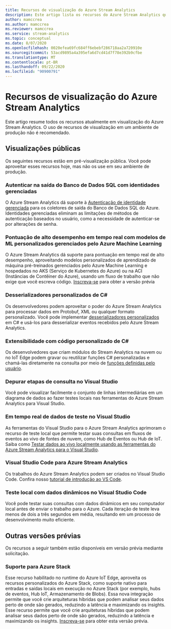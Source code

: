 ```yaml
---
title: Recursos de visualização do Azure Stream Analytics
description: Este artigo lista os recursos do Azure Stream Analytics que estão atualmente na visualização.
author: mamccrea
ms.author: mamccrea
ms.reviewer: mamccrea
ms.service: stream-analytics
ms.topic: conceptual
ms.date: 8/07/2020
ms.openlocfilehash: 0020efea69fc684ff6ebebf286718aa2a720910e
ms.sourcegitcommit: 53acd9895a4a395efa6d7cd41d7f78e392b9cfbe
ms.translationtype: MT
ms.contentlocale: pt-BR
ms.lasthandoff: 09/22/2020
ms.locfileid: "90900791"
---
```

# <a name="azure-stream-analytics-preview-features"></a>Recursos de visualização do Azure Stream Analytics

Este artigo resume todos os recursos atualmente em visualização do Azure Stream Analytics. O uso de recursos de visualização em um ambiente de produção não é recomendado.

## <a name="public-previews"></a>Visualizações públicas

Os seguintes recursos estão em pré-visualização pública. Você pode aproveitar esses recursos hoje, mas não os use em seu ambiente de produção.

### <a name="authenticate-to-sql-database-output-with-managed-identities"></a>Autenticar na saída do Banco de Dados SQL com identidades gerenciadas

O Azure Stream Analytics dá suporte à [Autenticação de identidade gerenciada](../active-directory/managed-identities-azure-resources/overview.md) para os coletores de saída do Banco de Dados SQL do Azure. Identidades gerenciadas eliminam as limitações de métodos de autenticação baseados no usuário, como a necessidade de autenticar-se por alterações de senha. 

### <a name="real-time-high-performance-scoring-with-custom-ml-models-managed-by-azure-machine-learning"></a>Pontuação de alto desempenho em tempo real com modelos de ML personalizados gerenciados pelo Azure Machine Learning

O Azure Stream Analytics dá suporte para pontuação em tempo real de alto desempenho, aproveitando modelos personalizados de aprendizado de máquina pré-treinados gerenciados pelo Azure Machine Learning e hospedados no AKS (Serviço de Kubernetes do Azure) ou na ACI (Instâncias de Contêiner do Azure), usando um fluxo de trabalho que não exige que você escreva código. [Inscreva-se](https://aka.ms/asapreview1) para obter a versão prévia

### <a name="c-custom-de-serializers"></a>Desserializadores personalizados de C#
Os desenvolvedores podem aproveitar o poder do Azure Stream Analytics para processar dados em Protobuf, XML ou qualquer formato personalizado. Você pode implementar [desserializadores personalizados](custom-deserializer-examples.md) em C# e usá-los para desserializar eventos recebidos pelo Azure Stream Analytics.

### <a name="extensibility-with-c-custom-code"></a>Extensibilidade com código personalizado de C#

Os desenvolvedores que criam módulos do Stream Analytics na nuvem ou no IoT Edge podem gravar ou reutilizar funções C# personalizadas e chamá-las diretamente na consulta por meio de [funções definidas pelo usuário](stream-analytics-edge-csharp-udf-methods.md).

### <a name="debug-query-steps-in-visual-studio"></a>Depurar etapas de consulta no Visual Studio

Você pode visualizar facilmente o conjunto de linhas intermediárias em um diagrama de dados ao fazer testes locais nas ferramentas do Azure Stream Analytics para Visual Studio. 


### <a name="live-data-testing-in-visual-studio"></a>Em tempo real de dados de teste no Visual Studio

As ferramentas do Visual Studio para o Azure Stream Analytics aprimoram o recurso de teste local que permite testar suas consultas em fluxos de eventos ao vivo de fontes de nuvem, como Hub de Eventos ou Hub de IoT. Saiba como [Testar dados ao vivo localmente usando as ferramentas do Azure Stream Analytics para o Visual Studio](stream-analytics-live-data-local-testing.md).

### <a name="visual-studio-code-for-azure-stream-analytics"></a>Visual Studio Code para Azure Stream Analytics

Os trabalhos do Azure Stream Analytics podem ser criados no Visual Studio Code. Confira nosso [tutorial de introdução ao VS Code](https://docs.microsoft.com/azure/stream-analytics/quick-create-visual-studio-code).

### <a name="local-testing-with-live-data-in-visual-studio-code"></a>Teste local com dados dinâmicos no Visual Studio Code

Você pode testar suas consultas com dados dinâmicos em seu computador local antes de enviar o trabalho para o Azure. Cada iteração de teste leva menos de dois a três segundos em média, resultando em um processo de desenvolvimento muito eficiente.

## <a name="other-previews"></a>Outras versões prévias

Os recursos a seguir também estão disponíveis em versão prévia mediante solicitação.

### <a name="support-for-azure-stack"></a>Suporte para Azure Stack
Esse recurso habilitado no runtime do Azure IoT Edge, aproveita os recursos personalizados do Azure Stack, como suporte nativo para entradas e saídas locais em execução no Azure Stack (por exemplo, hubs de eventos, Hub IoT, Armazenamento de Blobs). Essa nova integração permite que você crie arquiteturas híbridas que podem analisar seus dados perto de onde são gerados, reduzindo a latência e maximizando os insights.
Esse recurso permite que você crie arquiteturas híbridas que podem analisar seus dados perto de onde são gerados, reduzindo a latência e maximizando os insights. [Inscreva-se](https://aka.ms/asapreview1) para obter esta versão prévia.
